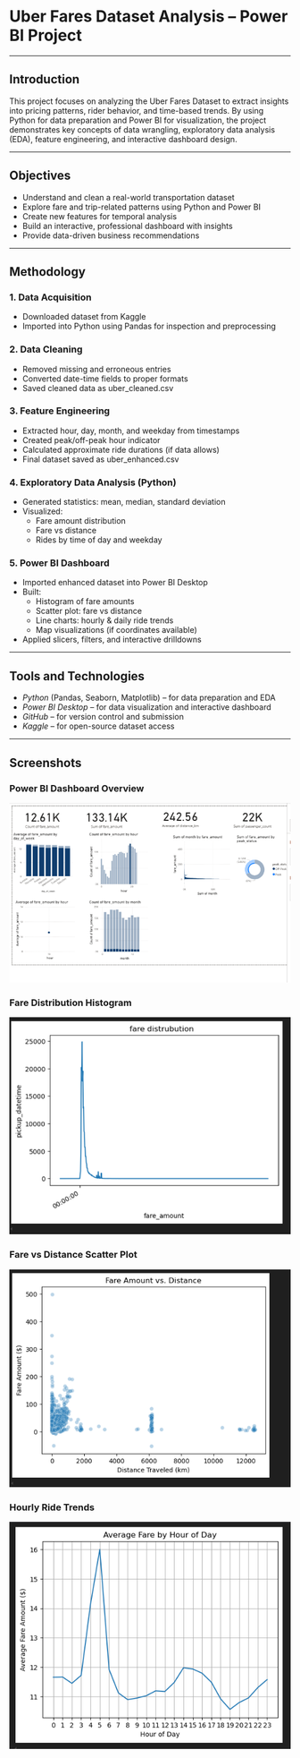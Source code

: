 #  Uber Fares Dataset Analysis – Power BI Project

---

##  Introduction

This project focuses on analyzing the Uber Fares Dataset to extract insights into pricing patterns, rider behavior, and time-based trends. By using Python for data preparation and Power BI for visualization, the project demonstrates key concepts of data wrangling, exploratory data analysis (EDA), feature engineering, and interactive dashboard design.

---

##  Objectives

- Understand and clean a real-world transportation dataset  
- Explore fare and trip-related patterns using Python and Power BI  
- Create new features for temporal analysis  
- Build an interactive, professional dashboard with insights  
- Provide data-driven business recommendations

---

##  Methodology

### 1. Data Acquisition
- Downloaded dataset from Kaggle
- Imported into Python using Pandas for inspection and preprocessing

### 2. Data Cleaning
- Removed missing and erroneous entries  
- Converted date-time fields to proper formats  
- Saved cleaned data as uber_cleaned.csv

### 3. Feature Engineering
- Extracted hour, day, month, and weekday from timestamps  
- Created peak/off-peak hour indicator  
- Calculated approximate ride durations (if data allows)  
- Final dataset saved as uber_enhanced.csv

### 4. Exploratory Data Analysis (Python)
- Generated statistics: mean, median, standard deviation  
- Visualized:
  - Fare amount distribution
  - Fare vs distance
  - Rides by time of day and weekday

### 5. Power BI Dashboard
- Imported enhanced dataset into Power BI Desktop  
- Built:
  - Histogram of fare amounts  
  - Scatter plot: fare vs distance  
  - Line charts: hourly & daily ride trends  
  - Map visualizations (if coordinates available)  
- Applied slicers, filters, and interactive drilldowns

---

## Tools and Technologies

- *Python* (Pandas, Seaborn, Matplotlib) – for data preparation and EDA  
- *Power BI Desktop* – for data visualization and interactive dashboard  
- *GitHub* – for version control and submission  
- *Kaggle* – for open-source dataset access

---
##  Screenshots 

###  Power BI Dashboard Overview

![Dashboard Overview](screenshot/dashboard.PNG)

###  Fare Distribution Histogram

![Fare Distribution](screenshot/fare_distribution.png)

###  Fare vs Distance Scatter Plot

![Fare vs Distance](screenshot/distance.PNG)

###  Hourly Ride Trends

![Time Analysis](screenshot/hours.PNG)
